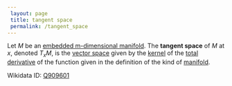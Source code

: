 ```yaml
---
 layout: page
 title: tangent space
 permalink: /tangent_space
---
```

Let $M$ be an [embedded m-dimensional manifold](https://defsmath.github.io/DefsMath/embedded_m-dimensional_manifold). The **tangent space** of $M$ at $x$, denoted $T_xM$, is the [vector space](https://defsmath.github.io/DefsMath/vector_space) given by the [kernel](https://defsmath.github.io/DefsMath/kernel_of_linear_transformation) of the [total derivative](https://defsmath.github.io/DefsMath/differentiable) of the function given in the definition of the kind of [manifold](https://defsmath.github.io/DefsMath/manifold).

Wikidata ID: [Q909601](https://www.wikidata.org/wiki/Q909601)